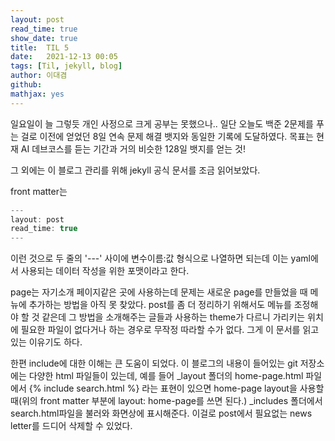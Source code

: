 ```yaml
---
layout: post
read_time: true
show_date: true
title:  TIL 5
date:   2021-12-13 00:05
tags: [Til, jekyll, blog]
author: 이대겸
github:  
mathjax: yes
---
```


일요일이 늘 그렇듯 개인 사정으로 크게 공부는 못했으나.. 일단 오늘도 백준 2문제를 푸는 걸로 
이전에 얻었던 8일 연속 문제 해결 뱃지와 동일한 기록에 도달하였다. 목표는 현재 AI 데브코스를 듣는 기간과 거의 비슷한 128일 뱃지를 얻는 것! 

그 외에는 이 블로그 관리를 위해 jekyll 공식 문서를 조금 읽어보았다.

front matter는 
~~~C
---
layout: post
read_time: true
---
~~~
이런 것으로 두 줄의 '---' 사이에 변수이름:값 형식으로 나열하면 되는데 이는 yaml에서 사용되는 데이터 작성을 위한 포맷이라고 한다.

page는 자기소개 페이지같은 곳에 사용하는데 문제는 새로운 page를 만들었을 때 메뉴에 추가하는 방법을 아직 못 찾았다. 
post를 좀 더 정리하기 위해서도 메뉴를 조정해야 할 것 같은데 그 방법을 소개해주는 글들과 사용하는 theme가 다르니 
가리키는 위치에 필요한 파일이 없다거나 하는 경우로 무작정 따라할 수가 없다. 그게 이 문서를 읽고있는 이유기도 하다.

한편 include에 대한 이해는 큰 도움이 되었다. 이 블로그의 내용이 들어있는 git 저장소에는 다양한 html 파일들이 있는데, 
예를 들어 _layout 폴더의 home-page.html 파일에서 {% include search.html %} 라는 표현이 있으면 
home-page layout을 사용할 때(위의 front matter 부분에 layout: home-page를 쓰면 된다.) 
_includes 폴더에서 search.html파일을 불러와 화면상에 표시해준다. 이걸로 post에서 필요없는 news letter를 드디어 
삭제할 수 있었다.
